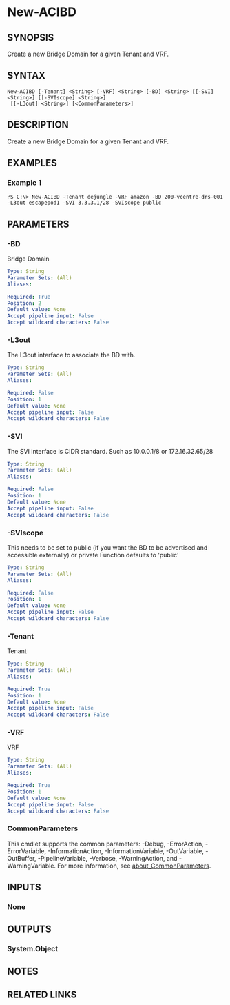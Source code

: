 ﻿---
external help file: ACI-PoSH-help.xml
Module Name: ACI-PoSH
online version:
schema: 2.0.0
---

# New-ACIBD

## SYNOPSIS
Create a new Bridge Domain for a given Tenant and VRF.

## SYNTAX

```
New-ACIBD [-Tenant] <String> [-VRF] <String> [-BD] <String> [[-SVI] <String>] [[-SVIscope] <String>]
 [[-L3out] <String>] [<CommonParameters>]
```

## DESCRIPTION
Create a new Bridge Domain for a given Tenant and VRF.

## EXAMPLES

### Example 1
```
PS C:\> New-ACIBD -Tenant dejungle -VRF amazon -BD 200-vcentre-drs-001 -L3out escapepod1 -SVI 3.3.3.1/28 -SVIscope public
```

## PARAMETERS

### -BD
Bridge Domain

```yaml
Type: String
Parameter Sets: (All)
Aliases:

Required: True
Position: 2
Default value: None
Accept pipeline input: False
Accept wildcard characters: False
```

### -L3out
The L3out interface to associate the BD with.

```yaml
Type: String
Parameter Sets: (All)
Aliases:

Required: False
Position: 1
Default value: None
Accept pipeline input: False
Accept wildcard characters: False
```

### -SVI
The SVI interface is CIDR standard. 
Such as 10.0.0.1/8 or 172.16.32.65/28

```yaml
Type: String
Parameter Sets: (All)
Aliases:

Required: False
Position: 1
Default value: None
Accept pipeline input: False
Accept wildcard characters: False
```

### -SVIscope
This needs to be set to public (if you want the BD to be advertised and accessible externally) or private Function defaults to 'public'

```yaml
Type: String
Parameter Sets: (All)
Aliases:

Required: False
Position: 1
Default value: None
Accept pipeline input: False
Accept wildcard characters: False
```

### -Tenant
Tenant

```yaml
Type: String
Parameter Sets: (All)
Aliases:

Required: True
Position: 1
Default value: None
Accept pipeline input: False
Accept wildcard characters: False
```

### -VRF
VRF

```yaml
Type: String
Parameter Sets: (All)
Aliases:

Required: True
Position: 1
Default value: None
Accept pipeline input: False
Accept wildcard characters: False
```

### CommonParameters
This cmdlet supports the common parameters: -Debug, -ErrorAction, -ErrorVariable, -InformationAction, -InformationVariable, -OutVariable, -OutBuffer, -PipelineVariable, -Verbose, -WarningAction, and -WarningVariable. For more information, see [about_CommonParameters](http://go.microsoft.com/fwlink/?LinkID=113216).

## INPUTS

### None
## OUTPUTS

### System.Object
## NOTES

## RELATED LINKS

